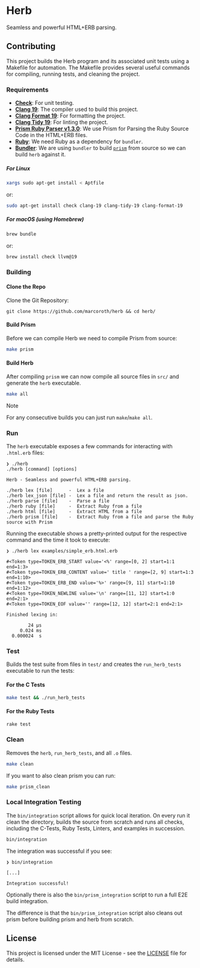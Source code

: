 # Herb

Seamless and powerful HTML+ERB parsing.

## Contributing

This project builds the Herb program and its associated unit tests using a Makefile for automation. The Makefile provides several useful commands for compiling, running tests, and cleaning the project.

### Requirements

- [**Check**](https://libcheck.github.io/check/): For unit testing.
- [**Clang 19**](https://clang.llvm.org): The compiler used to build this project.
- [**Clang Format 19**](https://clang.llvm.org/docs/ClangFormat.html): For formatting the project.
- [**Clang Tidy 19**](https://clang.llvm.org/extra/clang-tidy/): For linting the project.
- [**Prism Ruby Parser v1.3.0**](https://github.com/ruby/prism/releases/tag/v1.3.0): We use Prism for Parsing the Ruby Source Code in the HTML+ERB files.
- [**Ruby**](https://www.ruby-lang.org/en/): We need Ruby as a dependency for `bundler`.
- [**Bundler**](https://bundler.io): We are using `bundler` to build [`prism`](https://github.com/ruby/prism) from source so we can build `herb` against it.

##### For Linux

```bash
xargs sudo apt-get install < Aptfile
```
or:

```bash
sudo apt-get install check clang-19 clang-tidy-19 clang-format-19
```

##### For macOS (using Homebrew)

```bash
brew bundle
```
or:

```bash
brew install check llvm@19
```

### Building

#### Clone the Repo

Clone the Git Repository:

```
git clone https://github.com/marcoroth/herb && cd herb/
```

#### Build Prism

Before we can compile Herb we need to compile Prism from source:

```bash
make prism
```

#### Build Herb

After compiling `prism` we can now compile all source files in `src/` and generate the `herb` executable.

```bash
make all
```

> [!NOTE]
For any consecutive builds you can just run `make`/`make all`.

### Run

The `herb` executable exposes a few commands for interacting with `.html.erb` files:

```
❯ ./herb
./herb [command] [options]

Herb - Seamless and powerful HTML+ERB parsing.

./herb lex [file]      -  Lex a file
./herb lex_json [file] -  Lex a file and return the result as json.
./herb parse [file]    -  Parse a file
./herb ruby [file]     -  Extract Ruby from a file
./herb html [file]     -  Extract HTML from a file
./herb prism [file]    -  Extract Ruby from a file and parse the Ruby source with Prism
```

Running the executable shows a pretty-printed output for the respective command and the time it took to execute:

```
❯ ./herb lex examples/simple_erb.html.erb

#<Token type=TOKEN_ERB_START value='<%' range=[0, 2] start=1:1 end=1:3>
#<Token type=TOKEN_ERB_CONTENT value=' title ' range=[2, 9] start=1:3 end=1:10>
#<Token type=TOKEN_ERB_END value='%>' range=[9, 11] start=1:10 end=1:12>
#<Token type=TOKEN_NEWLINE value='\n' range=[11, 12] start=1:0 end=2:1>
#<Token type=TOKEN_EOF value='' range=[12, 12] start=2:1 end=2:1>

Finished lexing in:

        24 µs
     0.024 ms
  0.000024  s
```

### Test

Builds the test suite from files in `test/` and creates the `run_herb_tests` executable to run the tests:

#### For the C Tests

```bash
make test && ./run_herb_tests
```

#### For the Ruby Tests

```bash
rake test
```

### Clean

Removes the `herb`, `run_herb_tests`, and all `.o` files.

```bash
make clean
```

If you want to also clean prism you can run:

```bash
make prism_clean
```

### Local Integration Testing

The `bin/integration` script allows for quick local iteration. On every run it clean the directory, builds the source from scratch and runs all checks, including the C-Tests, Ruby Tests, Linters, and examples in succession.

```bash
bin/integration
```

The integration was successful if you see:

```
❯ bin/integration

[...]

Integration successful!
```

Optionally there is also the `bin/prism_integration` script to run a full E2E build integration.

The difference is that the `bin/prism_integration` script also cleans out prism before building prism and herb from scratch.

## License

This project is licensed under the MIT License - see the [LICENSE](LICENSE.txt) file for details.
